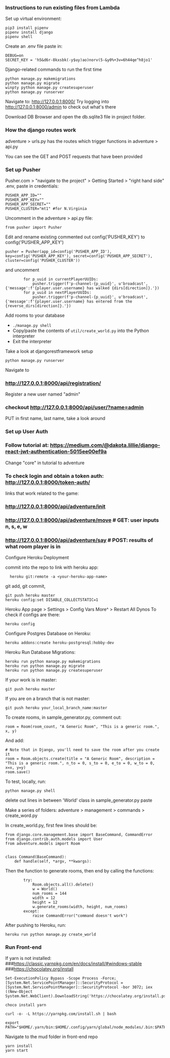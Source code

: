 ### Instructions to run existing files from Lambda

Set up virtual environment:
```
pip3 install pipenv
pipenv install django
pipenv shell
```

Create an .env file
paste in:

```
DEBUG=on
SECRET_KEY = 'h5&d6r-8kxsbk(-y$uy)ao)norv(5-&y0%+3v=6h44qe^h8jo1'
```

Django-related commands to run the first time
```
python manage.py makemigrations
python manage.py migrate
winpty python manage.py createsuperuser
python manage.py runserver
```
Navigate to: http://127.0.0.1:8000/
Try logging into http://127.0.0.1:8000/admin to check out what's there

Download DB Browser and open the db.sqlite3 file in project folder. 

### How the django routes work

adventure > urls.py has the routes which trigger functions in adventure > api.py 

You can see the GET and POST requests that have been provided 

### Set up Pusher

Pusher.com > "navigate to the project" > Getting Started > "right hand side" .env, paste in credentials:
```
PUSHER_APP_ID=""
PUSHER_APP_KEY=""
PUSHER_APP_SECRET=""
PUSHER_CLUSTER="mt1" #for N.Virginia
```
Uncomment in the adventure > api.py file:
```
from pusher import Pusher
```
Edit and rename existing commented out config('PUSHER_KEY') to config('PUSHER_APP_KEY')
```
pusher = Pusher(app_id=config('PUSHER_APP_ID'), key=config('PUSHER_APP_KEY'), secret=config('PUSHER_APP_SECRET'), cluster=config('PUSHER_CLUSTER'))

```
and uncomment
```
        for p_uuid in currentPlayerUUIDs:
            pusher.trigger(f'p-channel-{p_uuid}', u'broadcast', {'message':f'{player.user.username} has walked {dirs[direction]}.'})
        for p_uuid in nextPlayerUUIDs:
            pusher.trigger(f'p-channel-{p_uuid}', u'broadcast', {'message':f'{player.user.username} has entered from the {reverse_dirs[direction]}.'})
```

Add rooms to your database
  * `./manage.py shell`
  * Copy/paste the contents of `util/create_world.py` into the Python interpreter
  * Exit the interpreter

Take a look at djangorestframework setup
```
python manage.py runserver
```
Navigate to 

### http://127.0.0.1:8000/api/registration/

Register a new user named "admin"

### checkout http://127.0.0.1:8000/api/user/?name=admin

PUT in first name, last name, take a look around

### Set up User Auth
### Follow tutorial at: https://medium.com/@dakota.lillie/django-react-jwt-authentication-5015ee00ef9a

Change "core" in tutorial to adventure

### To check login and obtain a token auth: http://127.0.0.1:8000/token-auth/

links that work related to the game: 
### http://127.0.0.1:8000/api/adventure/init
### http://127.0.0.1:8000/api/adventure/move # GET: user inputs n, s, e, w
### http://127.0.0.1:8000/api/adventure/say # POST: results of what room player is in
  
Configure Heroku Deployment

commit into the repo to link with heroku app:
```
  heroku git:remote -a <your-heroku-app-name>
```

git add, git commit, 
  
```
git push heroku master
heroku config:set DISABLE_COLLECTSTATIC=1
```
Heroku App page > Settings > Config Vars
More^ > Restart All Dynos 
To check if configs are there:
```
heroku config
```

Configure Postgres Database on Heroku:
```
heroku addons:create heroku-postgresql:hobby-dev
```
Heroku Run Database Migrations:
```
heroku run python manage.py makemigrations
heroku run python manage.py migrate
heroku run python manage.py createsuperuser
```
If your work is in master:
```
git push heroku master
```
If you are on a branch that is not master:
```
git push heroku your_local_branch_name:master
```

To create rooms, in sample_generator.py, comment out:
```
room = Room(room_count, "A Generic Room", "This is a generic room.", x, y)
```
And add:
```
# Note that in Django, you'll need to save the room after you create it
room = Room.objects.create(title = "A Generic Room", description = "This is a generic room.", n_to = 0, s_to = 0, e_to = 0, w_to = 0, x=x, y=y)
room.save()
```             

To test, locally, run:
```
python manage.py shell
```
delete out lines in between 'World' class in sample_generator.py
paste 


Make a series of folders: adventure > management > commands > create_word.py

In create_world.py, first few lines should be:
```
from django.core.management.base import BaseCommand, CommandError
from django.contrib.auth.models import User
from adventure.models import Room


class Command(BaseCommand):
    def handle(self, *argv, **kwargs):
```
Then the function to generate rooms, then end by calling the functions:
```
        try: 
            Room.objects.all().delete()
            w = World()
            num_rooms = 144
            width = 12
            height = 12
            w.generate_rooms(width, height, num_rooms)
        except:
            raise CommandError("command doesn't work")
```

After pushing to Heroku, run:
```
heroku run python manage.py create_world
```


### Run Front-end

If yarn is not installed:
###https://classic.yarnpkg.com/en/docs/install/#windows-stable
###https://chocolatey.org/install
```
Set-ExecutionPolicy Bypass -Scope Process -Force; [System.Net.ServicePointManager]::SecurityProtocol = [System.Net.ServicePointManager]::SecurityProtocol -bor 3072; iex ((New-Object System.Net.WebClient).DownloadString('https://chocolatey.org/install.ps1'))

choco install yarn

curl -o- -L https://yarnpkg.com/install.sh | bash

export PATH="$HOME/.yarn/bin:$HOME/.config/yarn/global/node_modules/.bin:$PATH"

```


Navigate to the mud folder in front-end repo
```
yarn install
yarn start
```
